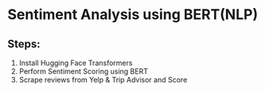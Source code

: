 # Sentiment Analysis using BERT(NLP)

## Steps:
1. Install Hugging Face Transformers
2. Perform Sentiment Scoring using BERT
3. Scrape reviews from Yelp & Trip Advisor and Score
